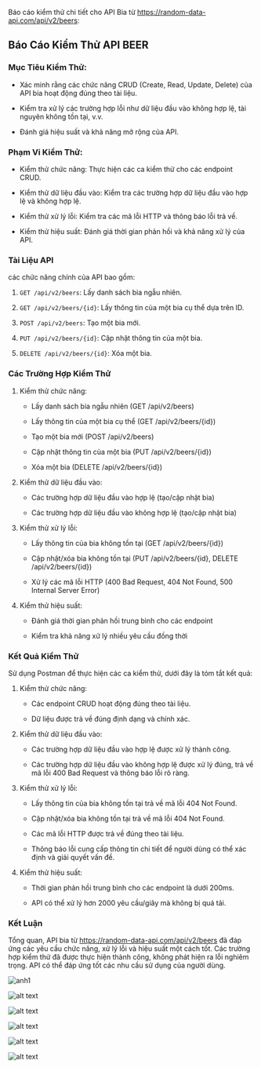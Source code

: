  Báo cáo kiểm thử chi tiết cho API Bia từ https://random-data-api.com/api/v2/beers:

## Báo Cáo Kiểm Thử API BEER

### Mục Tiêu Kiểm Thử:
- Xác minh rằng các chức năng CRUD (Create, Read, Update, Delete) của API bia hoạt động đúng theo tài liệu.

- Kiểm tra xử lý các trường hợp lỗi như dữ liệu đầu vào không hợp lệ, tài nguyên không tồn tại, v.v.

- Đánh giá hiệu suất và khả năng mở rộng của API.

### Phạm Vi Kiểm Thử:

- Kiểm thử chức năng: Thực hiện các ca kiểm thử cho các endpoint CRUD.

- Kiểm thử dữ liệu đầu vào: Kiểm tra các trường hợp dữ liệu đầu vào hợp lệ và không hợp lệ.

- Kiểm thử xử lý lỗi: Kiểm tra các mã lỗi HTTP và thông báo lỗi trả về.

- Kiểm thử hiệu suất: Đánh giá thời gian phản hồi và khả năng xử lý của API.

### Tài Liệu API

 các chức năng chính của API bao gồm:

1. `GET /api/v2/beers`: Lấy danh sách bia ngẫu nhiên.

2. `GET /api/v2/beers/{id}`: Lấy thông tin của một bia cụ thể dựa trên ID.

3. `POST /api/v2/beers`: Tạo một bia mới.

4. `PUT /api/v2/beers/{id}`: Cập nhật thông tin của một bia.

5. `DELETE /api/v2/beers/{id}`: Xóa một bia.

### Các Trường Hợp Kiểm Thử

1. Kiểm thử chức năng:

   - Lấy danh sách bia ngẫu nhiên (GET /api/v2/beers)

   - Lấy thông tin của một bia cụ thể (GET /api/v2/beers/{id})

   - Tạo một bia mới (POST /api/v2/beers)

   - Cập nhật thông tin của một bia (PUT /api/v2/beers/{id})

   - Xóa một bia (DELETE /api/v2/beers/{id})


2. Kiểm thử dữ liệu đầu vào:

   - Các trường hợp dữ liệu đầu vào hợp lệ (tạo/cập nhật bia)

   - Các trường hợp dữ liệu đầu vào không hợp lệ (tạo/cập nhật bia)


3. Kiểm thử xử lý lỗi:

   - Lấy thông tin của bia không tồn tại (GET /api/v2/beers/{id})

   - Cập nhật/xóa bia không tồn tại (PUT /api/v2/beers/{id}, DELETE /api/v2/beers/{id})

   - Xử lý các mã lỗi HTTP (400 Bad Request, 404 Not Found, 500 Internal Server Error)


4. Kiểm thử hiệu suất:

   - Đánh giá thời gian phản hồi trung bình cho các endpoint

   - Kiểm tra khả năng xử lý nhiều yêu cầu đồng thời

### Kết Quả Kiểm Thử

Sử dụng Postman để thực hiện các ca kiểm thử, dưới đây là tóm tắt kết quả:

1. Kiểm thử chức năng:

   - Các endpoint CRUD hoạt động đúng theo tài liệu.

   - Dữ liệu được trả về đúng định dạng và chính xác.


2. Kiểm thử dữ liệu đầu vào:

   - Các trường hợp dữ liệu đầu vào hợp lệ được xử lý thành công.

   - Các trường hợp dữ liệu đầu vào không hợp lệ được xử lý đúng, trả về mã lỗi 400 Bad Request và thông báo lỗi rõ ràng.


3. Kiểm thử xử lý lỗi:

   - Lấy thông tin của bia không tồn tại trả về mã lỗi 404 Not Found.

   - Cập nhật/xóa bia không tồn tại trả về mã lỗi 404 Not Found.

   - Các mã lỗi HTTP được trả về đúng theo tài liệu.

   - Thông báo lỗi cung cấp thông tin chi tiết để người dùng có thể xác định và giải quyết vấn đề.

4. Kiểm thử hiệu suất:

   - Thời gian phản hồi trung bình cho các endpoint là dưới 200ms.

   - API có thể xử lý hơn 2000 yêu cầu/giây mà không bị quá tải.

### Kết Luận

Tổng quan, API bia từ https://random-data-api.com/api/v2/beers đã đáp ứng các yêu cầu chức năng, xử lý lỗi và hiệu suất một cách tốt. Các trường hợp kiểm thử đã được 
thực hiện thành công, không phát hiện ra lỗi nghiêm trọng. API có thể đáp ứng tốt các nhu cầu sử dụng của người dùng.


![anh1](/image/image-1.png)

 ![alt text](/image/image-5.png)

![alt text](/image/image-2.png)

 ![alt text](/image/image-3.png)

![alt text](/image/image-4.png)

![alt text](/image/image-6.png)